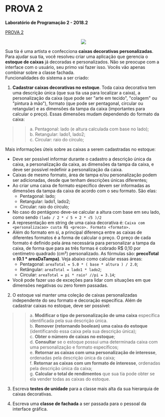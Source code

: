 # PROVA 2

**Laboratório de Programação 2 - 2018.2**

[PROVA 2](https://docs.google.com/document/d/e/2PACX-1vRGCz5GQ-_ZeyS8d0WSNOvvbmN42mgKZuovEZ6beU33cPZJ3pVlxX9tGkea5ffzPlHR2MAXWRdTiUtp/pub "PROVA 2")

<p align="center">
    <img src= "https://lh6.googleusercontent.com/BlL3RqF3e43ll0Ve3gpia7qUcy9_A9BjjKl23uAi_QpFKosIaI2R3nrTL-9kw0y9WQZHrHTqQ9wOxMyMRHlo9adoDcTTe9kDxI9oJYgDxeLuELgqv7f9YJqImvZlwmUikwc7koVa">
</p>

Sua tia é uma artista e confecciona **caixas decorativas personalizadas**. Para ajudar sua tia, você resolveu criar uma aplicação que gerencia o **estoque de caixas** já decoradas e personalizados. Não se preocupe com a interface com o usuário, seu primo vai fazer isso. Vocês vão apenas combinar sobre a classe fachada.  
Funcionalidades do sistema a ser criado:


1. **Cadastrar caixas decorativas no estoque**. Toda caixa decorativa tem uma descrição única (que sua tia usa para localizar a caixa), a personalização da caixa (que pode ser "arte em tecido", "colagem" ou "pintura à mão"), formato (que pode ser pentagonal, circular ou retangular) e as dimensões da tampa da caixa (importantes para calcular o preço). Essas dimensões mudam dependendo do formato da caixa:  
>> a. Pentagonal: lado (e altura calculada com base no lado);  
>> b. Retangular: lado1, lado2;  
>> c. Circular: raio do círculo;

Mais informações úteis sobre as caixas a serem cadastradas no estoque:

* Deve ser possível informar durante o cadastro a descrição única da caixa, a personalização da caixa, as dimensões da tampa da caixa, e deve ser possível redefinir a personalização da caixa.
* Caixas de mesmo formato, área de tampa e/ou personalização podem ser adicionadas, desde que tenham descrições únicas diferentes;
* Ao criar uma caixa de formato específico devem ser informadas as dimensões da tampa da caixa de acordo com o seu formato. São elas:
    * Pentagonal: lado;
    * Retangular: lado1, lado2;
    * Circular: raio do círculo;
* No caso do pentágono deve-se calcular a altura com base em seu lado, como sendo `(lado / 2 * √ 5 + 2 * √5 )/2`
* A representação em string de uma caixa decorativa é: `Caixa com <personalizacao> custa R$ <preco>. Formato <formato>.`
* Além do formato em si, a principal diferença entre as caixas de diferentes formatos é a forma de calcular o preço. O preço de cada formato é definido pela área necessária para personalizar a tampa da caixa, de forma que para as três formas é cobrado R$ 0,10 por centímetro quadrado (cm²) personalizado. As fórmulas são: **precoTotal = (0.1 * areaDaTampa)**. Veja abaixo como calcular essas áreas:
    * Pentagonal: `areaTotal = 5.0 * ( base * altura ) / 2.0`;
    * Retângular: `areaTotal = lado1 * lado2`;
    * Circular: `areaTotal = pi * raio² //pi = 3.14`;
* Você pode fazer uso de exceções para lidar com situações em que dimensões negativas ou zero forem passadas.


2. O estoque vai manter uma coleção de caixas personalizadas independente do seu formato e decoração específica. Além de cadastrar caixas no estoque, deve ser possível:  
>>a. **Modificar o tipo de personalização de uma caixa** específica identificada pela sua descrição única.  
>>b. **Remover (retornando boolean) uma caixa do estoque** (identificando essa caixa pela sua descrição única);  
>>c. **Obter o número de caixas no estoque**;  
>>d. **Consultar** se o estoque possui uma determinada caixa com uma personalização e formato específicos;  
>>e. **Retornar as caixas com uma personalização de interesse**, ordenadas pela descrição única da caixa;  
>>f. **Retornar as caixas com um formato de interesse**, ordenadas pela descrição única da caixa;  
>>g. **Calcular o total de rendimentos** que sua tia pode obter se ela vender todas as caixas do estoque.


3. Escreva **testes de unidade** para a classe mais alta da sua hierarquia de caixas decorativas.


4. Escreva uma **classe de fachada** a ser passada para o pessoal da interface gráfica.